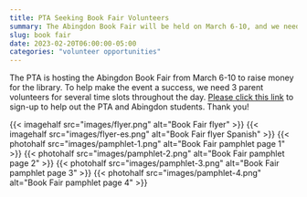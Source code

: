 ```yaml
---
title: PTA Seeking Book Fair Volunteers
summary: The Abingdon Book Fair will be held on March 6-10, and we need volunteers.
slug: book fair
date: 2023-02-20T06:00:00-05:00
categories: "volunteer opportunities"
---
```


The PTA is hosting the Abingdon Book Fair from March 6-10 to raise money for the library. To help make the event a success, we need 3 parent volunteers for several time slots throughout the day. [Please click this link](https://www.signupgenius.com/go/10c0e4fabac28a3f8c43-abingdon1#/) to sign-up to help out the PTA and Abingdon students. Thank you!

{{< imagehalf src="images/flyer.png" alt="Book Fair flyer" >}}
{{< imagehalf src="images/flyer-es.png" alt="Book Fair flyer Spanish" >}}
{{< photohalf src="images/pamphlet-1.png" alt="Book Fair pamphlet page 1" >}}
{{< photohalf src="images/pamphlet-2.png" alt="Book Fair pamphlet page 2" >}}
{{< photohalf src="images/pamphlet-3.png" alt="Book Fair pamphlet page 3" >}}
{{< photohalf src="images/pamphlet-4.png" alt="Book Fair pamphlet page 4" >}}